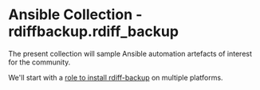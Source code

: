 # Ansible Collection - rdiffbackup.rdiff_backup

The present collection will sample Ansible automation artefacts of interest for the
community.

We'll start with a [role to install rdiff-backup](roles/rdiff_backup_install/README.md)
on multiple platforms.
